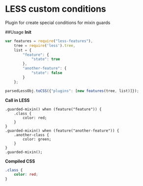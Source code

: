 LESS custom conditions
=============

Plugin for create special conditions for mixin guards

##Usage
**Init**
```javascript
var features = require("less-features"),
    tree = require('less').tree,
    list = {
        "feature": {
            "state": true
        },
        "another-feature": {
            "state": false
        }
    };

parsedLessObj.toCSS({"plugins": [new features(tree, list)]});
```

**Call in LESS**
```LESS
.guarded-mixin() when (feature("feature")) {
    .class {
        color: red;
    }
}
.guarded-mixin() when (feature("another-feature")) {
    .another-class {
        color: green;
    }
}
.guarded-mixin();
```

**Compiled CSS**
```CSS
.class {
    color: red;
}
```